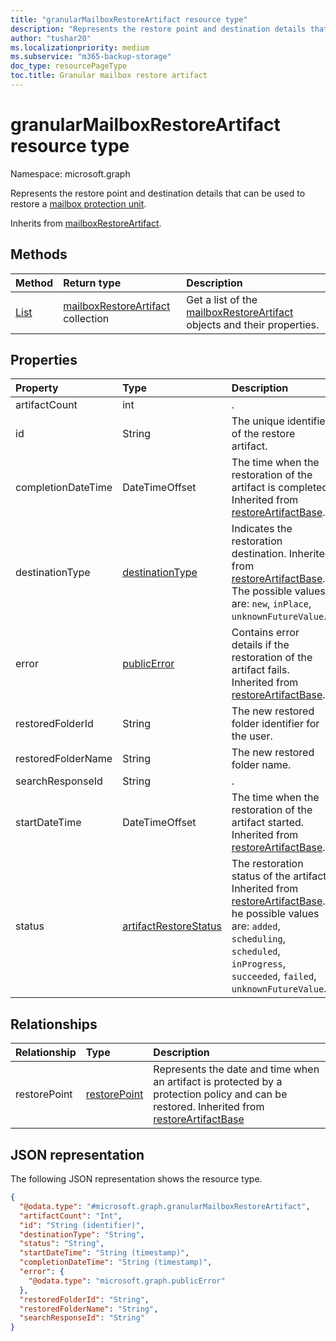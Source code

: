 ```yaml
---
title: "granularMailboxRestoreArtifact resource type"
description: "Represents the restore point and destination details that can be used to restore a granular mailbox protection unit."
author: "tushar20"
ms.localizationpriority: medium
ms.subservice: "m365-backup-storage"
doc_type: resourcePageType
toc.title: Granular mailbox restore artifact
---
```


# granularMailboxRestoreArtifact resource type

Namespace: microsoft.graph

Represents the restore point and destination details that can be used to restore a [mailbox protection unit](mailboxprotectionunit.md).

Inherits from [mailboxRestoreArtifact](../resources/mailboxRestoreArtifact.md).

## Methods
|Method|Return type|Description|
|:---|:---|:---|
|[List](../api/exchangerestoresession-list-mailboxrestoreartifacts.md)|[mailboxRestoreArtifact](../resources/mailboxrestoreartifact.md) collection|Get a list of the [mailboxRestoreArtifact](../resources/mailboxrestoreartifact.md) objects and their properties.|

## Properties
|Property|Type|Description|
|:---|:---|:---|
|artifactCount|int|.|
|id|String|The unique identifier of the restore artifact.|
|completionDateTime|DateTimeOffset|The time when the restoration of the artifact is completed. Inherited from [restoreArtifactBase](../resources/restoreartifactbase.md).|
|destinationType|[destinationType](../resources/mailboxrestoreartifact.md#destinationtype-values)|Indicates the restoration destination. Inherited from [restoreArtifactBase](../resources/restoreartifactbase.md). The possible values are: `new`, `inPlace`, `unknownFutureValue`.|
|error|[publicError](../resources/publicerror.md)|Contains error details if the restoration of the artifact fails. Inherited from [restoreArtifactBase](../resources/restoreartifactbase.md).|
|restoredFolderId|String|The new restored folder identifier for the user.|
|restoredFolderName|String|The new restored folder name.|
|searchResponseId|String|.|
|startDateTime|DateTimeOffset|The time when the restoration of the artifact started. Inherited from [restoreArtifactBase](../resources/restoreartifactbase.md).|
|status|[artifactRestoreStatus](../resources/mailboxrestoreartifact.md#artifactrestorestatus-values)|The restoration status of the artifact. Inherited from [restoreArtifactBase](../resources/restoreartifactbase.md).T he possible values are: `added`, `scheduling`, `scheduled`, `inProgress`, `succeeded`, `failed`, `unknownFutureValue`.|

## Relationships
|Relationship|Type|Description|
|:---|:---|:---|
|restorePoint|[restorePoint](../resources/restorepoint.md)|Represents the date and time when an artifact is protected by a protection policy and can be restored. Inherited from [restoreArtifactBase](../resources/restoreartifactbase.md)|

## JSON representation
The following JSON representation shows the resource type.
<!-- {
  "blockType": "resource",
  "keyProperty": "id",
  "@odata.type": "microsoft.graph.granularMailboxRestoreArtifact",
  "baseType": "microsoft.graph.mailboxRestoreArtifact",
  "openType": false
}
-->
``` json
{
  "@odata.type": "#microsoft.graph.granularMailboxRestoreArtifact",
  "artifactCount": "Int",
  "id": "String (identifier)",
  "destinationType": "String",
  "status": "String",
  "startDateTime": "String (timestamp)",
  "completionDateTime": "String (timestamp)",
  "error": {
    "@odata.type": "microsoft.graph.publicError"
  },
  "restoredFolderId": "String",
  "restoredFolderName": "String",
  "searchResponseId": "String"
}
```
